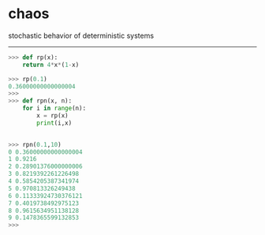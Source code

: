 # chaos
stochastic behavior of deterministic systems

---

```python
>>> def rp(x):
	return 4*x*(1-x)

>>> rp(0.1)
0.36000000000000004
>>>
>>> def rpn(x, n):
	for i in range(n):
		x = rp(x)
		print(i,x)

		
>>> rpn(0.1,10)
0 0.36000000000000004
1 0.9216
2 0.28901376000000006
3 0.8219392261226498
4 0.5854205387341974
5 0.970813326249438
6 0.11333924730376121
7 0.4019738492975123
8 0.9615634951138128
9 0.1478365599132853
>>> 



```


